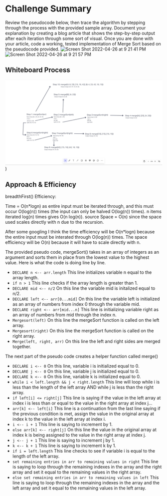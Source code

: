 # Challenge Summary
Review the pseudocode below, then trace the algorithm by stepping through the process with the provided sample array. Document your explanation by creating a blog article that shows the step-by-step output after each iteration through some sort of visual.
Once you are done with your article, code a working, tested implementation of Merge Sort based on the pseudocode provided.
<img width="588" alt="Screen Shot 2022-04-26 at 9 21 41 PM" src="https://user-images.githubusercontent.com/91757275/165440128-d6bf8ecc-1d09-47b6-b2aa-a1a9e366a688.png">
<img width="587" alt="Screen Shot 2022-04-26 at 9 21 57 PM" src="https://user-images.githubusercontent.com/91757275/165440144-650ac2b9-68da-4253-b2c7-8f16f0c42f11.png">


## Whiteboard Process
![UML](img/code-challenge27.jpg)
)

## Approach & Efficiency

breadthFirst() Efficiency:

Time = O(n*logn) as entire input must be iterated through, and this must occur O(log(n)) times (the input can only be halved O(log(n)) times). n items iterated log(n) times gives O(n log(n)). source
Space = O(n) since the space used scales directly with n due to the recursion.


After some googling I think the time efficiency will be O(n*logn) because the entire input must be interated through O(log(n)) times.
The space efficiency will be O(n) because it will have to scale directly with n.



The provided pseudo code, mergeSort() takes in an array of integers as an argument and sorts them in place from the lowest value to the highest value. Here is what the code is doing line by line.

- `DECLARE n <-- arr.length` This line initializes variable n equal to the array length.
- `if n > 1` This line checks if the array length is greater than 1.
- `DECLARE mid <-- n/2` On this line the variable mid is initalized equal to n/2.
- `DECLARE left <-- arr[0...mid]` On this line the variable left is initialized as an array of numbers from index 0 through the variable mid.
- `DECLARE right <-- arr[mid...n]` This line is initializing variable right as an array of numbers from mid through the index n.
- `Mergesort(left)` On this line the mergeSort function is called on the left array.
- `Mergesort(right)` On this line the mergeSort function is called on the right array.
- `Merge(left, right, arr)` On this line the left and right sides are merged together.


The next part of the pseudo code creates a helper function called merge()


- `DECLARE i <-- 0` On this line, variable i is initialized equal to 0.
- `DECLARE j <-- 0` On this line, variable j is initialized equal to 0.
- `DECLARE k <-- 0` On this line, variable k is initialized equal to 0.
- `while i < left.length && j < right.length` This line will loop while i is less than the length of the left array AND while j is less than the right array.
- `if left[i] <= right[j]` This line is saying if the value in the left array at index i is less than or equal to the value in the right array at index j...
- `arr[k] <-- left[i]` This line is a continuation from the last line saying if the previous condition is met, assign the value in the original array at index k to the value in the left array at index i.
- `i <-- i + 1` This line is saying to increment by 1.
- `else arr[k] <-- right[j]` On this line the value in the original array at index k is being assigned to the value in the right array at index j.
- `j <-- j + 1` This line is saying to increment j by 1.
- `k <-- k + 1` This line is saying to increment k by 1.
- `if i = left.length` This line checks to see if variable i is equal to the length of the left array.
- `set remaining entries in arr to remaining values in right` This line is saying to loop through the remaining indexes in the array and the right array and set it equal to the remaining values in the right array.
- `else set remaining entries in arr to remaining values in left` This line is saying to loop through the remaining indexes in the array and the left array and set it equal to the remaining values in the left array.